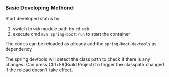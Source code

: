 ### Basic Developing Methond

Start developed status by:  
1. switch to `web` module path by `cd web`  
2. execute cmd `mvn spring-boot:run` to start the container

The codes can be reloaded as already add the `spring-boot-devtools` as dependency

The spring devtools will detect the class path to check if there is any changes.
Can press Ctrl+F9(Build Project) to trigger the classpath changed if the reload doesn't take effect.